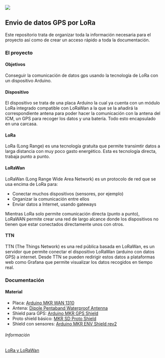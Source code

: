 ![](https://i.imgur.com/vaOZJTO.png)
## Envio de datos GPS por LoRa

Este repositorio trata de organizar toda la información necesaria para el proyecto así como de crear un acceso rápido a toda la documentación.

### El proyecto
#### Objetivos
Conseguir la comunicación de datos gps usando la tecnología de LoRa con un dispositivo Arduino.
#### Dispositivo
El dispositivo se trata de una placa Arduino la cual ya cuenta con un módulo LoRa integrado compatible con LoRaWan a la que se la añadirá la correspondiente antena para poder hacer la comunicación con la antena del ICM, un GPS para recoger los datos y una batería. Todo esto encapsulado en una carcasa.
#### LoRa
LoRa (Long Range) es una tecnología gratuita que permite transimtir datos a larga distancia con muy poco gasto energético.
Esta es tecnología directa, trabaja punto a punto.
#### LoRaWan
LoRaWan (Long Range Wide Area Network) es un protocolo de red que se usa encima de LoRa para:
- Conectar muchos dispositivos (sensores, por ejemplo)
- Organizar la comunicación entre ellos
- Enviar datos a Internet, usando gateways

Mientras LoRa solo permite comunicación directa (punto a punto), LoRaWAN permite crear una red de largo alcance donde los dispositivos no tienen que estar conectados directamente unos con otros.
#### TTN
TTN (The Things Network) es una red pública basada en LoRaWan, es un servidor que permite conectar el dispositivo LoRaWan (arduino con datos GPS) a internet. Desde TTN se pueden redirigir estos datos a plataformas web como Grafana que permite visualizar los datos recogidos en tiempo real.
### Documentación
#### Material
- Placa: [Arduino MKR WAN 1310](https://store.arduino.cc/en-es/products/arduino-mkr-wan-1310?variant=35571180830871)
- Antena: [Dipole Pentaband Waterproof Antenna](https://store.arduino.cc/en-es/products/dipole-pentaband-waterproof-antenna?variant=35453906059415)
- Shield para GPS: [Arduino MKR GPS Shield](https://store.arduino.cc/en-es/products/arduino-mkr-gps-shield?variant=35572093649047)
- Proto shield básico: [MKR SD Proto Shield](https://store.arduino.cc/en-es/products/mkr-sd-proto-shield?variant=35572111081623)
- Shield con sensores: [Arduino MKR ENV Shield rev2](https://store.arduino.cc/en-es/products/arduino-mkr-env-shield-rev2?variant=40027689779351)

###### Información
[LoRa y LoRaWan](https://www.vencoel.com/que-es-lora-como-funciona-y-caracteristicas-principales/#:~:text=creada%20por%20Helium-,Conclusi%C3%B3n,ciudad%2C%20su%20comportamiento%20es%20excepcional.)
